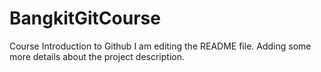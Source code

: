 # BangkitGitCourse
Course Introduction to Github
I am editing the README file. Adding some more details about the project description.
